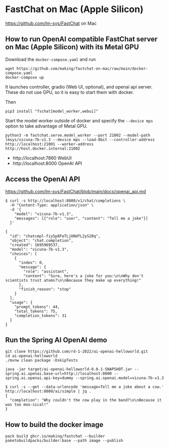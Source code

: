 # FastChat on Mac (Apple Silicon)

https://github.com/lm-sys/FastChat on Mac

## How to run OpenAI compatible FastChat server on Mac (Apple Silicon) with its Metal GPU

Download the `docker-compose.yaml` and run

```
wget https://github.com/making/fastchat-on-mac/raw/main/docker-compose.yaml
docker-compose up
```

It launches controller, gradio (Web UI, optional), and openai api server. These do not use GPU, so it is easy to start them with docker.

Then

```
pip3 install "fschat[model_worker,webui]"
```

Start the model worker outside of docker and specify the `--device mps` option to take advantage of Metal GPU.

```
python3 -m fastchat.serve.model_worker --port 21002 --model-path lmsys/vicuna-7b-v1.3 --device mps --load-8bit --controller-address http://localhost:21001 --worker-address http://host.docker.internal:21002
```

* http://localhost:7860 WebUI
* http://localhost:8000 OpenAI API


## Access the OpenAI API

https://github.com/lm-sys/FastChat/blob/main/docs/openai_api.md

```
$ curl -s http://localhost:8000/v1/chat/completions \
  -H "Content-Type: application/json" \
  -d '{
    "model": "vicuna-7b-v1.3",
    "messages": [{"role": "user", "content": "Tell me a joke"}]
  }'

{
  "id": "chatcmpl-fiy5p8FeTLjUNdfL2yS28q",
  "object": "chat.completion",
  "created": 1695969537,
  "model": "vicuna-7b-v1.3",
  "choices": [
    {
      "index": 0,
      "message": {
        "role": "assistant",
        "content": "Sure, here's a joke for you:\n\nWhy don't scientists trust atoms?\n\nBecause they make up everything!"
      },
      "finish_reason": "stop"
    }
  ],
  "usage": {
    "prompt_tokens": 44,
    "total_tokens": 75,
    "completion_tokens": 31
  }
}
```


## Run the Spring AI OpenAI demo

```
git clone https://github.com/rd-1-2022/ai-openai-helloworld.git
cd ai-openai-helloworld
./mvnw clean package -DskipTests

java -jar target/ai-openai-helloworld-0.0.1-SNAPSHOT.jar --spring.ai.openai.base-url=http://localhost:8000 --spring.ai.openai.api-key=dummy --spring.ai.openai.model=vicuna-7b-v1.3
```


```
$ curl -s --get --data-urlencode 'message=Tell me a joke about a cow.' http://localhost:8080/ai/simple | jq .
{
  "completion": "Why couldn't the cow play in the band?\n\nBecause it was too moo-sical!"
}
```

## How to build the docker image

```
pack build ghcr.io/making/fastchat --builder paketobuildpacks/builder:base --path image --publish
```